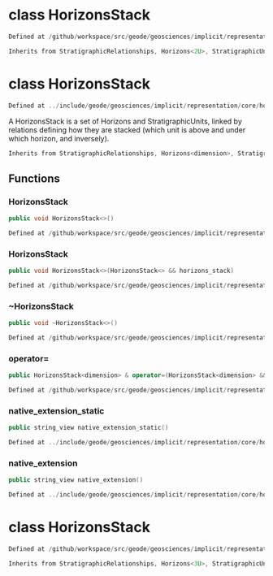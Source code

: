 # class HorizonsStack

```cpp
Defined at /github/workspace/src/geode/geosciences/implicit/representation/core/horizons_stack.cpp#59
```

```cpp
Inherits from StratigraphicRelationships, Horizons<2U>, StratigraphicUnits<2U>, Identifier
```



# class HorizonsStack

```cpp
Defined at ../include/geode/geosciences/implicit/representation/core/horizons_stack.h#47
```

 A HorizonsStack is a set of Horizons and StratigraphicUnits, linked by relations defining how they are stacked (which unit is above and under which horizon, and inversely).



```cpp
Inherits from StratigraphicRelationships, Horizons<dimension>, StratigraphicUnits<dimension>, Identifier
```



## Functions

### HorizonsStack

```cpp
public void HorizonsStack<>()
```

```cpp
Defined at /github/workspace/src/geode/geosciences/implicit/representation/core/horizons_stack.cpp#28
```

### HorizonsStack

```cpp
public void HorizonsStack<>(HorizonsStack<> && horizons_stack)
```

```cpp
Defined at /github/workspace/src/geode/geosciences/implicit/representation/core/horizons_stack.cpp#33
```

### ~HorizonsStack

```cpp
public void ~HorizonsStack<>()
```

```cpp
Defined at /github/workspace/src/geode/geosciences/implicit/representation/core/horizons_stack.cpp#43
```

### operator=

```cpp
public HorizonsStack<dimension> & operator=(HorizonsStack<dimension> && other)
```

```cpp
Defined at /github/workspace/src/geode/geosciences/implicit/representation/core/horizons_stack.cpp#48
```

### native_extension_static

```cpp
public string_view native_extension_static()
```

```cpp
Defined at ../include/geode/geosciences/implicit/representation/core/horizons_stack.h#63
```

### native_extension

```cpp
public string_view native_extension()
```

```cpp
Defined at ../include/geode/geosciences/implicit/representation/core/horizons_stack.h#70
```



# class HorizonsStack

```cpp
Defined at /github/workspace/src/geode/geosciences/implicit/representation/core/horizons_stack.cpp#60
```

```cpp
Inherits from StratigraphicRelationships, Horizons<3U>, StratigraphicUnits<3U>, Identifier
```



